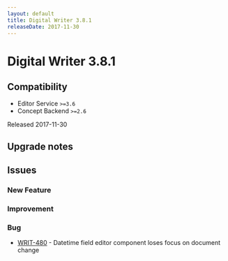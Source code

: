 ```yaml
---
layout: default
title: Digital Writer 3.8.1
releaseDate: 2017-11-30
---
```

<div class="jumbotron">
    <h1>Digital Writer 3.8.1</h1>    
    <h2>Compatibility</h2>
    <ul>
        <li>Editor Service <code>>=3.6</code></li>
        <li>Concept Backend <code>>=2.6</code></li>
    </ul>
</div>

Released 2017-11-30



## Upgrade notes  
           



## Issues  


### New Feature 



### Improvement 



### Bug 
 
 * [WRIT-480](https://jira.infomaker.se/browse/WRIT-480) - Datetime field editor component loses focus on document change 


